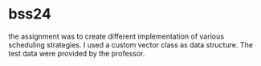# bss24
the assignment was to create different implementation of various scheduling strategies. I used a custom vector class as data structure.
The test data were provided by the professor.
